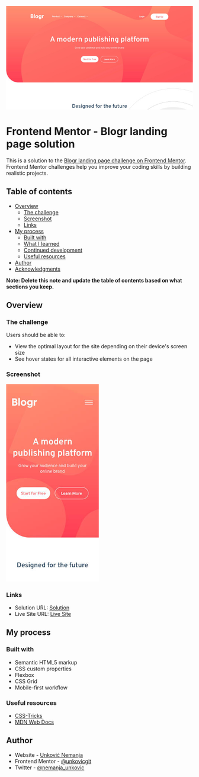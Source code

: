 ![Screenshot of the desktop version of the app](./screenshot.jpg)

# Frontend Mentor - Blogr landing page solution

This is a solution to the [Blogr landing page challenge on Frontend Mentor](https://www.frontendmentor.io/challenges/blogr-landing-page-EX2RLAApP). Frontend Mentor challenges help you improve your coding skills by building realistic projects.

## Table of contents

- [Overview](#overview)
  - [The challenge](#the-challenge)
  - [Screenshot](#screenshot)
  - [Links](#links)
- [My process](#my-process)
  - [Built with](#built-with)
  - [What I learned](#what-i-learned)
  - [Continued development](#continued-development)
  - [Useful resources](#useful-resources)
- [Author](#author)
- [Acknowledgments](#acknowledgments)

**Note: Delete this note and update the table of contents based on what sections you keep.**

## Overview

### The challenge

Users should be able to:

- View the optimal layout for the site depending on their device's screen size
- See hover states for all interactive elements on the page

### Screenshot

![Screenshot of the movile version of the app](./screenshot-mob.jpg)

### Links

- Solution URL: [Solution](https://github.com/unkovicgit/blogr-landing-page)
- Live Site URL: [Live Site](https://unkovicgit.github.io/blogr-landing-page/)

## My process

### Built with

- Semantic HTML5 markup
- CSS custom properties
- Flexbox
- CSS Grid
- Mobile-first workflow

### Useful resources

- [CSS-Tricks](https://css-tricks.com/)
- [MDN Web Docs](https://developer.mozilla.org/en-US/)

## Author

- Website - [Unković Nemanja](https://github.com/unkovicgit/)
- Frontend Mentor - [@unkovicgit](https://www.frontendmentor.io/profile/unkovicgit)
- Twitter - [@nemanja_unkovic](https://twitter.com/nemanja_unkovic)
